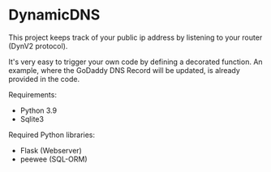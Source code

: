 # DynamicDNS

This project keeps track of your public ip address by listening to your router (DynV2 protocol).

It's very easy to trigger your own code by defining a decorated function.
An example, where the GoDaddy DNS Record will be updated, is already provided in the code.

Requirements:
- Python 3.9
- Sqlite3

Required Python libraries:
- Flask (Webserver)
- peewee (SQL-ORM)
